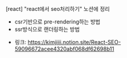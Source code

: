 [react] "react에서 seo처리하기" 노션에 정리
- csr기반으로 pre-rendering하는 방법
- ssr방식으로 랜더링하는 방법

* 링크: https://kimjiiii.notion.site/React-SEO-59096672acee4320abf068df62698b11
